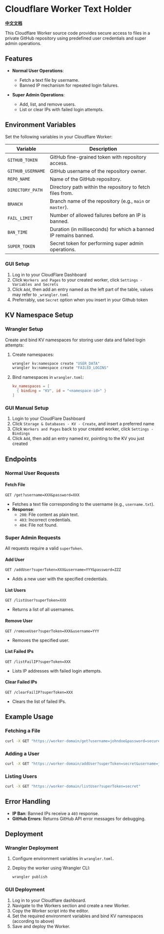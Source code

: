 # Cloudflare Worker Text Holder
[**中文文档**](README_CN.md)


This Cloudflare Worker source code provides secure access to files in a private GitHub repository using predefined user credentials and super admin operations.

## Features

- **Normal User Operations**:
  - Fetch a text file by username.
  - Banned IP mechanism for repeated login failures.

- **Super Admin Operations**:
  - Add, list, and remove users.
  - List or clear IPs with failed login attempts.

## Environment Variables

Set the following variables in your Cloudflare Worker:

| Variable          | Description                                                                 |
|-------------------|-----------------------------------------------------------------------------|
| `GITHUB_TOKEN`    | GitHub fine-grained token with repository access.                          |
| `GITHUB_USERNAME` | GitHub username of the repository owner.                                   |
| `REPO_NAME`       | Name of the GitHub repository.                                             |
| `DIRECTORY_PATH`  | Directory path within the repository to fetch files from.                  |
| `BRANCH`          | Branch name of the repository (e.g., `main` or `master`).                  |
| `FAIL_LIMIT`      | Number of allowed failures before an IP is banned.                         |
| `BAN_TIME`        | Duration (in milliseconds) for which a banned IP remains banned.           |
| `SUPER_TOKEN`     | Secret token for performing super admin operations.                        |

### GUI Setup
1. Log in to your CloudFlare Dashboard
2. Click `Workers and Pages` to your created worker, click `Settings - Variables and Secrets`
3. Click `Add`, then add an entry named as the left part of the table, values may refer to `_wrangler.toml`
4. Preferrably, use `Secret` option when you insert in your Github token

## KV Namespace Setup

### Wrangler Setup

Create and bind KV namespaces for storing user data and failed login attempts:

1. Create namespaces:

   ```bash
   wrangler kv:namespace create "USER_DATA"
   wrangler kv:namespace create "FAILED_LOGINS"
   ```

2. Bind namespaces in `wrangler.toml`:

   ```toml
   kv_namespaces = [
     { binding = "KV", id = "<namespace-id>" }
   ]
   ```

### GUI Manual Setup

1. Login to your CloudFlare Dashboard
2. Click `Storage & Databases - KV - Create`, and insert a preferred name
3. Click `Workers and Pages` back to your created worker, click `Settings - Bindings`
4. Click `Add`, then add an entry named `KV`, pointing to the KV you just created

## Endpoints

### Normal User Requests

#### Fetch File

`GET /get?username=XXX&password=XXX`

- Fetches a text file corresponding to the username (e.g., `username.txt`).
- **Response**:
  - `200`: File content as plain text.
  - `403`: Incorrect credentials.
  - `404`: File not found.

### Super Admin Requests

All requests require a valid `superToken`.

#### Add User

`GET /addUser?superToken=XXX&username=YYY&password=ZZZ`

- Adds a new user with the specified credentials.

#### List Users

`GET /listUser?superToken=XXX`

- Returns a list of all usernames.

#### Remove User

`GET /removeUser?superToken=XXX&username=YYY`

- Removes the specified user.

#### List Failed IPs

`GET /listFailIP?superToken=XXX`

- Lists IP addresses with failed login attempts.

#### Clear Failed IPs

`GET /clearFailIP?superToken=XXX`

- Clears the list of failed IPs.

## Example Usage

### Fetching a File

```bash
curl -X GET "https://worker-domain/get?username=johndoe&password=securepassword"
```

### Adding a User

```bash
curl -X GET "https://worker-domain/addUser?superToken=secret&username=johndoe&password=securepassword"
```

### Listing Users

```bash
curl -X GET "https://worker-domain/listUser?superToken=secret"
```

## Error Handling

- **IP Ban**: Banned IPs receive a `403` response.
- **GitHub Errors**: Returns GitHub API error messages for debugging.

## Deployment

### Wrangler Deployment

1. Configure environment variables in `wrangler.toml`.
2. Deploy the worker using Wrangler CLI:

   ```bash
   wrangler publish
   ```

### GUI Deployment

1. Log in to your Cloudflare dashboard.
2. Navigate to the Workers section and create a new Worker.
3. Copy the Worker script into the editor.
4. Set the required environment variables and bind KV namespaces (according to above)
5. Save and deploy the Worker.

